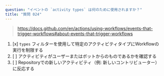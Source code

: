 ```yaml
---
question: "イベントの `activity types` は何のために使用されますか？"
title: "質問 024"
---
```


> https://docs.github.com/en/actions/using-workflows/events-that-trigger-workflows#about-events-that-trigger-workflows
1. [x] `types` フィルターを使用して特定のアクティビティタイプにWorkflowの実行を制限する
1. [ ] アクティビティがユーザーまたはボットからのものであるかを確認する
1. [ ] Repositoryでの新しいアクティビティ（例: 新しいコントリビューター）に反応する